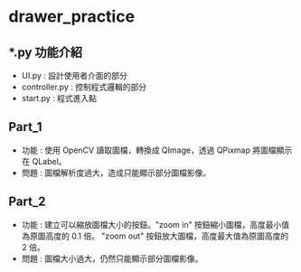 # drawer_practice

## *.py 功能介紹
- UI.py : 設計使用者介面的部分
- controller.py : 控制程式邏輯的部分
- start.py : 程式進入點

## Part_1
- 功能 : 使用 OpenCV 讀取圖檔，轉換成 QImage，透過 QPixmap 將圖檔顯示在 QLabel。
- 問題 : 圖檔解析度過大，造成只能顯示部分圖檔影像。

## Part_2
- 功能 : 建立可以縮放圖檔大小的按鈕。"zoom in" 按鈕縮小圖檔，高度最小值為原圖高度的 0.1 倍。
"zoom out" 按鈕放大圖檔，高度最大值為原圖高度的 2 倍。
- 問題 : 圖檔大小過大，仍然只能顯示部分圖檔影像。